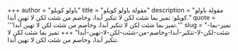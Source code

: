 +++
author = "باولو كويلو"
title = "مقولة باولو كويلو"
description = "مقولة باولو كويلو: تميز بما شئت لكن لا تتكبر أبدا، وخاصم من شئت لكن لا تهين أبدا."
quote = '''تميز بما شئت لكن لا تتكبر أبدا، وخاصم من شئت لكن لا تهين أبدا.''' 
slug = "تميز-بما-شئت-لكن-لا-تتكبر-أبدا-وخاصم-من-شئت-لكن-لا-تهين-أبدا"
+++
تميز بما شئت لكن لا تتكبر أبدا، وخاصم من شئت لكن لا تهين أبدا.

